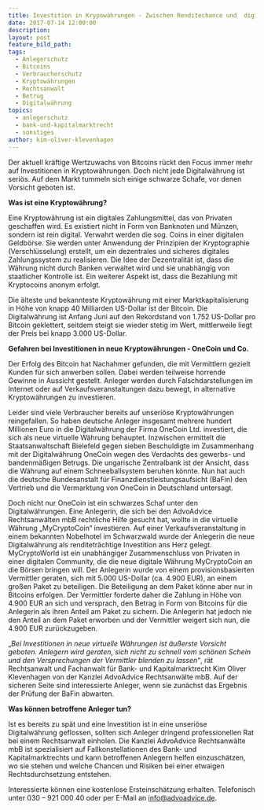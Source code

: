 ```yaml
---
title: Investition in Krypowährungen - Zwischen Renditechance und  digitalem Milliardengrab. Wohin geht die Reise?
date: 2017-07-14 12:00:00
description:
layout: post
feature_bild_path:
tags:
  - Anlegerschutz
  - Bitcoins
  - Verbraucherschutz
  - Kryptowährungen
  - Rechtsanwalt
  - Betrug
  - Digitalwährung
topics:
  - anlegerschutz
  - bank-und-kapitalmarktrecht
  - sonstiges
author: kim-oliver-klevenhagen
---
```



Der aktuell kr&auml;ftige Wertzuwachs von Bitcoins r&uuml;ckt den Focus immer mehr auf Investitionen in Kryptow&auml;hrungen. Doch nicht jede Digitalw&auml;hrung ist seri&ouml;s. Auf dem Markt tummeln sich einige schwarze Schafe, vor denen Vorsicht geboten ist.

**Was ist eine Kryptow&auml;hrung?**

Eine Kryptow&auml;hrung ist ein digitales Zahlungsmittel, das von Privaten geschaffen wird. Es existiert nicht in Form von Banknoten und M&uuml;nzen, sondern ist rein digital. Verwahrt werden die sog. Coins in einer digitalen Geldb&ouml;rse. Sie werden unter Anwendung der Prinzipien der Kryptographie (Verschl&uuml;sselung) erstellt, um ein dezentrales und sicheres digitales Zahlungssystem zu realisieren. Die Idee der Dezentralit&auml;t ist, dass die W&auml;hrung nicht durch Banken verwaltet wird und sie unabh&auml;ngig von staatlicher Kontrolle ist. Ein weiterer Aspekt ist, dass die Bezahlung mit Kryptocoins anonym erfolgt.

Die &auml;lteste und bekannteste Kryptow&auml;hrung mit einer Marktkapitalisierung in H&ouml;he von knapp 40 Milliarden US-Dollar ist der Bitcoin. Die Digitalw&auml;hrung ist Anfang Juni auf den Rekordstand von 1.752 US-Dollar pro Bitcoin geklettert, seitdem steigt sie wieder stetig im Wert, mittlerweile liegt der Preis bei knapp 3.000 US-Dollar.

**Gefahren bei Investitionen in neue Kryptow&auml;hrungen - OneCoin und Co.**

Der Erfolg des Bitcoin hat Nachahmer gefunden, die mit Vermittlern gezielt Kunden f&uuml;r sich anwerben sollen. Dabei werden teilweise horrende Gewinne in Aussicht gestellt. Anleger werden durch Falschdarstellungen im Internet oder auf Verkaufsveranstaltungen dazu bewegt, in alternative Kryptow&auml;hrungen zu investieren.

Leider sind viele Verbraucher bereits auf unseri&ouml;se Kryptow&auml;hrungen reingefallen. So haben deutsche Anleger insgesamt mehrere hundert Millionen Euro in die Digitalw&auml;hrung der Firma OneCoin Ltd. investiert, die sich als neue virtuelle W&auml;hrung behauptet. Inzwischen ermittelt die Staatsanwaltschaft Bielefeld gegen sieben Beschuldigte im Zusammenhang mit der Digitalw&auml;hrung OneCoin wegen des Verdachts des gewerbs- und bandenm&auml;&szlig;igen Betrugs. Die ungarische Zentralbank ist der Ansicht, dass die W&auml;hrung auf einem Schneeballsystem beruhen k&ouml;nnte. Nun hat auch die deutsche Bundesanstalt f&uuml;r Finanzdienstleistungsaufsicht (BaFin) den Vertrieb und die Vermarktung von OneCoin in Deutschland untersagt.

Doch nicht nur OneCoin ist ein schwarzes Schaf unter den Digitalw&auml;hrungen. Eine Anlegerin, die sich bei den AdvoAdvice Rechtsanw&auml;lten mbB rechtliche Hilfe gesucht hat, wollte in die virtuelle W&auml;hrung „MyCryptoCoin“ investieren. Auf einer Verkaufsveranstaltung in einem bekannten Nobelhotel im Schwarzwald wurde der Anlegerin die neue Digitalw&auml;hrung als renditetr&auml;chtige Investition ans Herz gelegt. MyCryptoWorld ist ein unabh&auml;ngiger Zusammenschluss von Privaten in einer digitalen Community, die die neue digitale W&auml;hrung MyCryptoCoin an die B&ouml;rsen bringen will. Der Anlegerin wurde von einem provisionsbasierten Vermittler geraten, sich mit 5.000 US-Dollar (ca. 4.900 EUR), an einem gro&szlig;en Paket zu beteiligen. Die Beteiligung an dem Paket k&ouml;nne aber nur in Bitcoins erfolgen. Der Vermittler forderte daher die Zahlung in H&ouml;he von 4.900 EUR an sich und versprach, den Betrag in Form von Bitcoins f&uuml;r die Anlegerin als ihren Anteil am Paket zu sichern. Die Anlegerin hat jedoch nie den Anteil an dem Paket erworben und der Vermittler weigert sich nun, die 4.900 EUR zur&uuml;ckzugeben.

„*Bei Investitionen in neue virtuelle W&auml;hrungen ist &auml;u&szlig;erste Vorsicht geboten. Anlegern wird geraten, sich nicht zu schnell vom sch&ouml;nen Schein und den Versprechungen der Vermittler blenden zu lassen“*, r&auml;t Rechtsanwalt und Fachanwalt f&uuml;r Bank- und Kapitalmarktrecht Kim Oliver Klevenhagen von der Kanzlei AdvoAdvice Rechtsanw&auml;lte mbB. Auf der sicheren Seite sind interessierte Anleger, wenn sie zun&auml;chst das Ergebnis der Pr&uuml;fung der BaFin abwarten.

**Was k&ouml;nnen betroffene Anleger tun?**

Ist es bereits zu sp&auml;t und eine Investition ist in eine unseri&ouml;se Digitalw&auml;hrung geflossen, sollten sich Anleger dringend professionellen Rat bei einem Rechtsanwalt einholen. Die Kanzlei AdvoAdvice Rechtsanw&auml;lte mbB ist spezialisiert auf Fallkonstellationen des Bank- und Kapitalmarktrechts und kann betroffenen Anlegern helfen einzusch&auml;tzen, wo sie stehen und welche Chancen und Risiken bei einer etwaigen Rechtsdurchsetzung entstehen.

Interessierte k&ouml;nnen eine kostenlose Ersteinsch&auml;tzung erhalten. Telefonisch unter 030 – 921 000 40 oder per E-Mail an info@advoadvice.de.